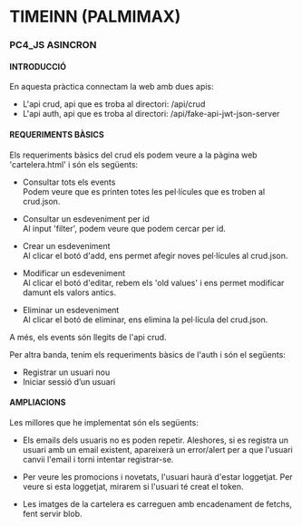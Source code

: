 # TIMEINN (PALMIMAX)
### PC4_JS ASINCRON
#### INTRODUCCIÓ
En aquesta pràctica connectam la web amb dues apis:
- L'api crud, api que es troba al directori: /api/crud
- L'api auth, api que es troba al directori: /api/fake-api-jwt-json-server

#### REQUERIMENTS BÀSICS
Els requeriments bàsics del crud els podem veure a la pàgina web 'cartelera.html' 
i són els següents:
- Consultar tots els events <br>
  Podem veure que es printen totes les pel·lícules que es troben al crud.json.
  
- Consultar un esdeveniment per id <br>
  Al input 'filter', podem veure que podem cercar per id. 
- Crear un esdeveniment <br>
  Al clicar el botó d'add, ens permet afegir noves pel·lícules al crud.json.
- Modificar un esdeveniment <br>
  Al clicar el botó d'editar, rebem els 'old values' i ens permet modificar damunt 
  els valors antics.
- Eliminar un esdeveniment <br>
Al clicar el botó de eliminar, ens elimina la pel·lícula del crud.json.
  
A més, els events són llegits de l'api crud.

Per altra banda, tenim els requeriments bàsics de l'auth i són el següents:
- Registrar un usuari nou <br>
- Iniciar sessió d’un usuari <br>

#### AMPLIACIONS
Les millores que he implementat són els següents:
- Els emails dels usuaris no es poden repetir. Aleshores, si es registra un usuari
amb un email existent, apareixerà un error/alert per a que l'usuari canvii l'email i torni
  intentar registrar-se.
  
- Per veure les promocions i novetats, l'usuari haurà d'estar loggetjat. Per veure si esta loggetjat,
mirarem si l'usuari té creat el token.
  
- Les imatges de la cartelera es carreguen amb encadenament de fetchs, fent servir blob.

